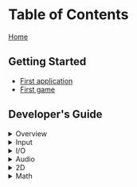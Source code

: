 # Table of Contents

[Home](/wiki/)

## Getting Started

-   [First application](/wiki/starting/first-application)
-   [First game](/wiki/starting/first-game)

## Developer's Guide

<details>
<summary>Overview</summary>
<div markdown="1">
-   [Context and ContextListener](/wiki/framework/context-and-contextlistener)
-   [Coroutines and Threads](/wiki/framework/coroutines-and-threads)
-   [The Game Class](/wiki/framework/the-game-class)
-   [Logging](/wiki/framework/logging)
</div>
</details>

<details>
<summary>Input</summary>
<div markdown="1">
-   [Mouse and Keyboard](/wiki/input/mouse-and-keyboard)
-   [Gamepads](/wiki/input/gamepads)
-   Types
    -   [Polling](/wiki/input/types/polling)
    -   [Event based](/wiki/input/types/event-based)
-   [Cursor](/wiki/input/cursor)
</div>
</details>

<details>
<summary>I/O</summary>
<div markdown="1">
-   [Virtual File System](/wiki/vfs/virtual-file-system)
-   [Assets]
</div>
</details>

<details>
<summary>Audio</summary>
<div markdown="1">
-   [Audio Clips](/wiki/audio/audio-clips)
-   [Audio Streaming](/wiki/audio/audio-streaming)
</div>
</details>

<details>
<summary>2D</summary>
<div markdown="1">
-   [SpriteBatch](/wiki/2d/spritebatch)
-   [Textures and TextureSlices](/wiki/2d/textures-and-textureslices)
-   [Texture Atlas]
-   Fonts
    -   [Bitmap Fonts](/wiki/2d/fonts/bitmap-fonts)
    -   [TTF Files and Rendering]
    -   [Glyph Layouts](/wiki/2d/fonts/glyph-layouts)
-   [Cameras and Viewports]
-   [Creating and Playing Animations]
-   [Creating and Emitting Particles]
-   Tilemaps
    -   [LDtk](/wiki/2d/tilemaps/ldtk)
    -   [Tiled]
-   [OpenGL Profiling and Stats]
-   [Meshes]
-   [Shaders]
-   [Frame Buffer Objects]
</div>
</details>

<details>
<summary>Math</summary>
<div markdown="1">
-   Vectors
-   Matrices
-   Utility extensions

</div>
</details>
